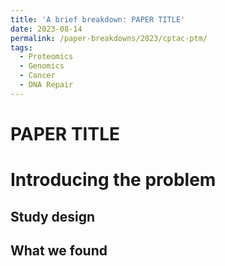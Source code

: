 ```yaml
---
title: 'A brief breakdown: PAPER TITLE'
date: 2023-08-14
permalink: /paper-breakdowns/2023/cptac-ptm/
tags:
  - Proteomics
  - Genomics
  - Cancer
  - DNA Repair
---
```


PAPER TITLE
======

Introducing the problem
======

Study design
------

What we found
------
